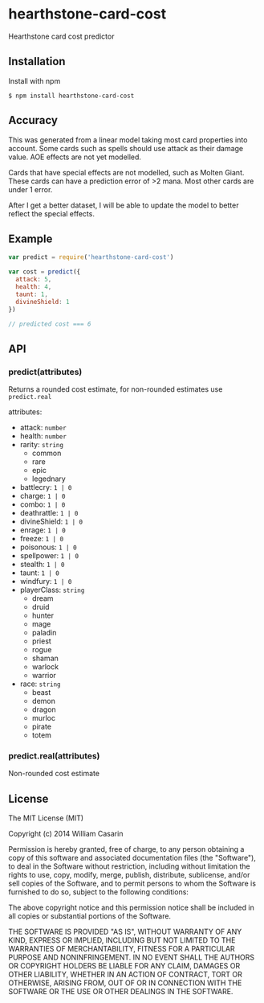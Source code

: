 
# hearthstone-card-cost

  Hearthstone card cost predictor

## Installation

  Install with npm

    $ npm install hearthstone-card-cost

## Accuracy

  This was generated from a linear model taking most card properties into
  account.  Some cards such as spells should use attack as their damage value.
  AOE effects are not yet modelled.

  Cards that have special effects are not modelled, such as Molten Giant. These
  cards can have a prediction error of >2 mana. Most other cards are under 1
  error.

  After I get a better dataset, I will be able to update the model to better
  reflect the special effects.

## Example

```js
var predict = require('hearthstone-card-cost')

var cost = predict({ 
  attack: 5,
  health: 4,
  taunt: 1,
  divineShield: 1
})

// predicted cost === 6
```

## API

### predict(attributes)

Returns a rounded cost estimate, for non-rounded estimates use `predict.real`

attributes:

  * attack: `number`
  * health: `number`
  * rarity: `string`
      - common
      - rare
      - epic
      - legednary
  * battlecry: `1 | 0`
  * charge: `1 | 0`
  * combo: `1 | 0`
  * deathrattle: `1 | 0`
  * divineShield: `1 | 0`
  * enrage: `1 | 0`
  * freeze: `1 | 0`
  * poisonous: `1 | 0`
  * spellpower: `1 | 0`
  * stealth: `1 | 0`
  * taunt: `1 | 0`
  * windfury: `1 | 0`
  * playerClass: `string`
      - dream
      - druid
      - hunter
      - mage
      - paladin
      - priest
      - rogue
      - shaman
      - warlock
      - warrior
  * race: `string`
      - beast
      - demon
      - dragon
      - murloc
      - pirate
      - totem

### predict.real(attributes)

  Non-rounded cost estimate

## License

  The MIT License (MIT)

  Copyright (c) 2014 William Casarin

  Permission is hereby granted, free of charge, to any person obtaining a copy
  of this software and associated documentation files (the "Software"), to deal
  in the Software without restriction, including without limitation the rights
  to use, copy, modify, merge, publish, distribute, sublicense, and/or sell
  copies of the Software, and to permit persons to whom the Software is
  furnished to do so, subject to the following conditions:

  The above copyright notice and this permission notice shall be included in
  all copies or substantial portions of the Software.

  THE SOFTWARE IS PROVIDED "AS IS", WITHOUT WARRANTY OF ANY KIND, EXPRESS OR
  IMPLIED, INCLUDING BUT NOT LIMITED TO THE WARRANTIES OF MERCHANTABILITY,
  FITNESS FOR A PARTICULAR PURPOSE AND NONINFRINGEMENT. IN NO EVENT SHALL THE
  AUTHORS OR COPYRIGHT HOLDERS BE LIABLE FOR ANY CLAIM, DAMAGES OR OTHER
  LIABILITY, WHETHER IN AN ACTION OF CONTRACT, TORT OR OTHERWISE, ARISING FROM,
  OUT OF OR IN CONNECTION WITH THE SOFTWARE OR THE USE OR OTHER DEALINGS IN
  THE SOFTWARE.
